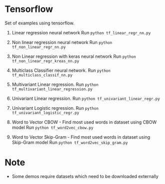 # Tensorflow

Set of examples using tensorflow.

1. Linear regression neural network
Run ```python tf_linear_regr_nn.py```

2. Non linear regression neural network
Run ```python tf_non_linear_regr_nn.py```

3. Non Linear regression with keras neural network
Run ```python tf_non_linear_regr_kreas_nn.py```

4. Multiclass Classifier neural network.
Run ```python tf_multiclass_classif_nn.py```

5. Multivariant Linear regression.
Run ```python tf_multivariant_linear_regression.py```

6. Univariant Linear regression.
Run ```python tf_univariant_linear_regr.py```

7. Univariant Logistic regression.
Run ```python tf_univariant_logistic_regr.py```

8. Word to Vector CBOW - Find most used words in dataset using CBOW model
Run ```python tf_word2vec_cbow.py```

9. Word to Vector Skip-Gram - Find most used words in dataset using Skip-Gram model
Run ```python tf_word2vec_skip_gram.py```



# Note

- Some demos require datasets which need to be downloaded externally

